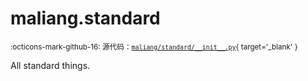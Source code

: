 # maliang.standard

<small>:octicons-mark-github-16: 源代码：[`maliang/standard/__init__.py`](https://github.com/Xiaokang2022/maliang/blob/3.0.0rc6/maliang/standard/__init__.py){ target='_blank' }</small>

All standard things.

